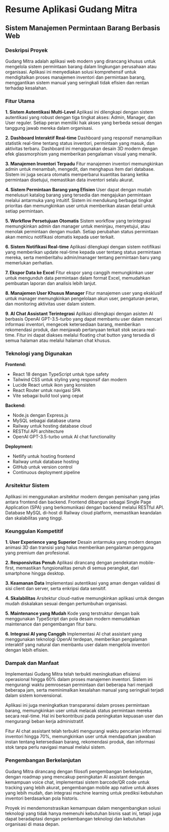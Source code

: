 # Resume Aplikasi Gudang Mitra
## Sistem Manajemen Permintaan Barang Berbasis Web

### Deskripsi Proyek

Gudang Mitra adalah aplikasi web modern yang dirancang khusus untuk mengelola sistem permintaan barang dalam lingkungan perusahaan atau organisasi. Aplikasi ini menyediakan solusi komprehensif untuk mendigitalkan proses manajemen inventori dan permintaan barang, menggantikan sistem manual yang seringkali tidak efisien dan rentan terhadap kesalahan.

### Fitur Utama

**1. Sistem Autentikasi Multi-Level**
Aplikasi ini dilengkapi dengan sistem autentikasi yang robust dengan tiga tingkat akses: Admin, Manager, dan User reguler. Setiap peran memiliki hak akses yang berbeda sesuai dengan tanggung jawab mereka dalam organisasi.

**2. Dashboard Interaktif Real-time**
Dashboard yang responsif menampilkan statistik real-time tentang status inventori, permintaan yang masuk, dan aktivitas terbaru. Dashboard ini menggunakan desain 3D modern dengan efek glassmorphism yang memberikan pengalaman visual yang menarik.

**3. Manajemen Inventori Terpadu**
Fitur manajemen inventori memungkinkan admin untuk menambah, mengedit, dan menghapus item dari database. Sistem ini juga secara otomatis memperbarui kuantitas barang ketika permintaan disetujui, memastikan data inventori selalu akurat.

**4. Sistem Permintaan Barang yang Efisien**
User dapat dengan mudah menelusuri katalog barang yang tersedia dan mengajukan permintaan melalui antarmuka yang intuitif. Sistem ini mendukung berbagai tingkat prioritas dan memungkinkan user untuk memberikan alasan detail untuk setiap permintaan.

**5. Workflow Persetujuan Otomatis**
Sistem workflow yang terintegrasi memungkinkan admin dan manager untuk meninjau, menyetujui, atau menolak permintaan dengan mudah. Setiap perubahan status permintaan akan memicu notifikasi otomatis kepada user terkait.

**6. Sistem Notifikasi Real-time**
Aplikasi dilengkapi dengan sistem notifikasi yang memberikan update real-time kepada user tentang status permintaan mereka, serta memberitahu admin/manager tentang permintaan baru yang memerlukan perhatian.

**7. Ekspor Data ke Excel**
Fitur ekspor yang canggih memungkinkan user untuk mengunduh data permintaan dalam format Excel, memudahkan pembuatan laporan dan analisis lebih lanjut.

**8. Manajemen User Khusus Manager**
Fitur manajemen user yang eksklusif untuk manager memungkinkan pengelolaan akun user, pengaturan peran, dan monitoring aktivitas user dalam sistem.

**9. AI Chat Assistant Terintegrasi**
Aplikasi dilengkapi dengan asisten AI berbasis OpenAI GPT-3.5-turbo yang dapat membantu user dalam mencari informasi inventori, mengecek ketersediaan barang, memberikan rekomendasi produk, dan menjawab pertanyaan terkait stok secara real-time. Fitur ini dapat diakses melalui floating chat button yang tersedia di semua halaman atau melalui halaman chat khusus.

### Teknologi yang Digunakan

**Frontend:**
- React 18 dengan TypeScript untuk type safety
- Tailwind CSS untuk styling yang responsif dan modern
- Lucide React untuk ikon yang konsisten
- React Router untuk navigasi SPA
- Vite sebagai build tool yang cepat

**Backend:**
- Node.js dengan Express.js
- MySQL sebagai database utama
- Railway untuk hosting database cloud
- RESTful API architecture
- OpenAI GPT-3.5-turbo untuk AI chat functionality

**Deployment:**
- Netlify untuk hosting frontend
- Railway untuk database hosting
- GitHub untuk version control
- Continuous deployment pipeline

### Arsitektur Sistem

Aplikasi ini menggunakan arsitektur modern dengan pemisahan yang jelas antara frontend dan backend. Frontend dibangun sebagai Single Page Application (SPA) yang berkomunikasi dengan backend melalui RESTful API. Database MySQL di-host di Railway cloud platform, memastikan keandalan dan skalabilitas yang tinggi.

### Keunggulan Kompetitif

**1. User Experience yang Superior**
Desain antarmuka yang modern dengan animasi 3D dan transisi yang halus memberikan pengalaman pengguna yang premium dan profesional.

**2. Responsivitas Penuh**
Aplikasi dirancang dengan pendekatan mobile-first, memastikan fungsionalitas penuh di semua perangkat, dari smartphone hingga desktop.

**3. Keamanan Data**
Implementasi autentikasi yang aman dengan validasi di sisi client dan server, serta enkripsi data sensitif.

**4. Skalabilitas**
Arsitektur cloud-native memungkinkan aplikasi untuk dengan mudah diskalakan sesuai dengan pertumbuhan organisasi.

**5. Maintenance yang Mudah**
Kode yang terstruktur dengan baik menggunakan TypeScript dan pola desain modern memudahkan maintenance dan pengembangan fitur baru.

**6. Integrasi AI yang Canggih**
Implementasi AI chat assistant yang menggunakan teknologi OpenAI terdepan, memberikan pengalaman interaktif yang natural dan membantu user dalam mengelola inventori dengan lebih efisien.

### Dampak dan Manfaat

Implementasi Gudang Mitra telah terbukti meningkatkan efisiensi operasional hingga 60% dalam proses manajemen inventori. Sistem ini mengurangi waktu pemrosesan permintaan dari beberapa hari menjadi beberapa jam, serta meminimalkan kesalahan manual yang seringkali terjadi dalam sistem konvensional.

Aplikasi ini juga meningkatkan transparansi dalam proses permintaan barang, memungkinkan user untuk melacak status permintaan mereka secara real-time. Hal ini berkontribusi pada peningkatan kepuasan user dan mengurangi beban kerja administratif.

Fitur AI chat assistant telah terbukti mengurangi waktu pencarian informasi inventori hingga 70%, memungkinkan user untuk mendapatkan jawaban instan tentang ketersediaan barang, rekomendasi produk, dan informasi stok tanpa perlu navigasi manual melalui sistem.

### Pengembangan Berkelanjutan

Gudang Mitra dirancang dengan filosofi pengembangan berkelanjutan, dengan roadmap yang mencakup peningkatan AI assistant dengan kemampuan voice chat, implementasi sistem barcode/QR code untuk tracking yang lebih akurat, pengembangan mobile app native untuk akses yang lebih mudah, dan integrasi machine learning untuk prediksi kebutuhan inventori berdasarkan pola historis.

Proyek ini mendemonstrasikan kemampuan dalam mengembangkan solusi teknologi yang tidak hanya memenuhi kebutuhan bisnis saat ini, tetapi juga dapat beradaptasi dengan perkembangan teknologi dan kebutuhan organisasi di masa depan.
